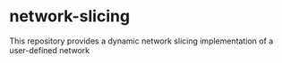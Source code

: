 # network-slicing
This repository provides a dynamic network slicing implementation of a user-defined network
